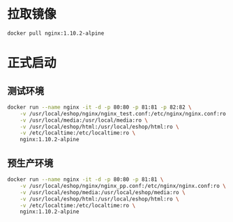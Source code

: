 拉取镜像
======
    docker pull nginx:1.10.2-alpine


正式启动
======

测试环境
----
```bash
docker run --name nginx -it -d -p 80:80 -p 81:81 -p 82:82 \
    -v /usr/local/eshop/nginx/nginx_test.conf:/etc/nginx/nginx.conf:ro \
    -v /usr/local/media:/usr/local/media:ro \
    -v /usr/local/eshop/html:/usr/local/eshop/html:ro \
    -v /etc/localtime:/etc/localtime:ro \
    nginx:1.10.2-alpine        
```

预生产环境
----

```bash
docker run --name nginx -it -d -p 80:80 -p 81:81 \
    -v /usr/local/eshop/nginx/nginx_pp.conf:/etc/nginx/nginx.conf:ro \
    -v /usr/local/eshop/media:/usr/local/eshop/media:ro \
    -v /usr/local/eshop/html:/usr/local/eshop/html:ro \
    -v /etc/localtime:/etc/localtime:ro \
    nginx:1.10.2-alpine
```